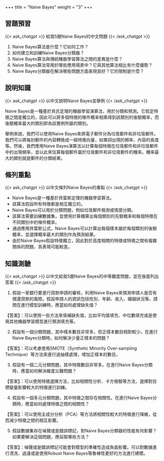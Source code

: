 +++
title = "Naive Bayes"
weight = "3"
+++
## 習題預習
{{< ask_chatgpt >}}
給我5題Naive Bayes的中文問題
{{< /ask_chatgpt >}}

1. Naive Bayes算法是什麼？它如何工作？
2. 如何建立和訓練Naive Bayes分類器？
3. Naive Bayes算法與傳統機器學習算法之間的差異是什麼？
4. Naive Bayes算法常用於哪些應用場景中？它與其他算法相比有什麼優勢？
5. Naive Bayes分類器在解決哪些問題方面表現良好？它的限制是什麼？   

## 說明知識
{{< ask_chatgpt >}}
以中文說明Naive Bayes並舉例
{{< /ask_chatgpt >}}

Naive Bayes是一種基於貝氏定理的機器學習演算法，用於分類和預測。它假定特徵之間是獨立的，因此可以將多個特徵的條件概率相乘得到該類別的後驗概率，而後驗概率最大的類別即為該實例所屬的類別。

舉例來說，我們可以使用Naive Bayes來將電子郵件分為垃圾郵件和非垃圾郵件。我們可以將每封郵件的內容轉換成一組特徵向量，如單詞出現的頻率、內容的長度等。然後，我們應用Naive Bayes演算法以計算每個特徵在垃圾郵件和非垃圾郵件中的出現頻率，並以此來估算每個郵件屬於垃圾郵件和非垃圾郵件的機率。機率最大的類別就是郵件的分類結果。   

## 條列重點
{{< ask_chatgpt >}}
以中文條列Naive Bayes的重點
{{< /ask_chatgpt >}}

- Naive Bayes是一種基於貝葉斯定理的機器學習算法。
- 該算法假設所有特徵都是相互獨立的。
- Naive Bayes可以用於分類問題，例如垃圾郵件檢測或情感分類。
- 該算法需要訓練數據集，並使用計算機算出每個類別的先驗概率和每個特徵在不同類別中的條件概率。
- 通過應用貝葉斯公式，Naive Bayes可以計算出每個樣本屬於每個類別的後驗概率，並選擇概率最大的類別作為預測結果。
- 由於Naive Bayes假設特徵獨立，因此對於高度相關的特徵或特徵之間有複雜關係的問題，其表現可能較差。   

## 知識測驗
{{< ask_chatgpt >}}
以中文給我5題Naive Bayes的中等難度問題，並在後面列出答案
{{< /ask_chatgpt >}}

1. 假設一家銀行要進行貸款申請的審核，利用Naive Bayes來預測申請人是否有償還貸款的風險。假設申請人的資訊包括性別、年齡、收入、婚姻狀況等。請問在進行模型訓練時，應當如何處理缺失值？

【答案】：可以使用一些方法來填補缺失值，比如平均值填充、中位數填充或是使用其他機器學習模型進行預測填充等。

2. 假設有一個分類問題，其中樣本數目非常多，但正樣本數目相對較少。在進行Naive Bayes分類時，如何解決少量正樣本的問題？

【答案】：可以考慮使用SMOTE（Synthetic Minority Over-sampling Technique）等方法來進行過抽樣處理，增加正樣本的數目。

3. 假設有一個二元分類問題，其中特徵數目非常多。在進行Naive Bayes分類時，應當如何解決維度災難問題？

【答案】：可以使用特徵選擇方法，比如相關性分析、卡方檢驗等方法，選擇對目標變量影響較大的特徵進行訓練。

4. 假設有一個多元分類問題，其中特徵之間存在相關性。在進行Naive Bayes分類時，應當如何處理特徵之間的相關性？

【答案】：可以使用主成分分析（PCA）等方法將相關性較大的特徵進行降維，從而減少特徵之間的相互影響。

5. 假設數據集存在噪聲或是錯誤標記，對Naive Bayes分類器的性能有何影響？如果要解決這個問題，應採取哪些方法？

【答案】：噪聲或是錯誤標記可能會對模型的準確性造成負面影響。可以對數據進行清洗、過濾或是使用Robust Naive Bayes等魯棒性更好的方法進行建模。   


